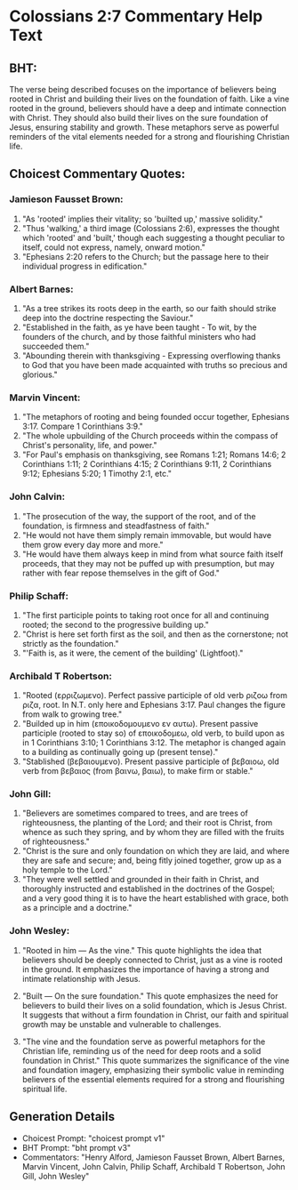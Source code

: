 # Colossians 2:7 Commentary Help Text

## BHT:
The verse being described focuses on the importance of believers being rooted in Christ and building their lives on the foundation of faith. Like a vine rooted in the ground, believers should have a deep and intimate connection with Christ. They should also build their lives on the sure foundation of Jesus, ensuring stability and growth. These metaphors serve as powerful reminders of the vital elements needed for a strong and flourishing Christian life.

## Choicest Commentary Quotes:
### Jamieson Fausset Brown:
1. "As 'rooted' implies their vitality; so 'builted up,' massive solidity."
2. "Thus 'walking,' a third image (Colossians 2:6), expresses the thought which 'rooted' and 'built,' though each suggesting a thought peculiar to itself, could not express, namely, onward motion."
3. "Ephesians 2:20 refers to the Church; but the passage here to their individual progress in edification."

### Albert Barnes:
1. "As a tree strikes its roots deep in the earth, so our faith should strike deep into the doctrine respecting the Saviour."
2. "Established in the faith, as ye have been taught - To wit, by the founders of the church, and by those faithful ministers who had succeeded them."
3. "Abounding therein with thanksgiving - Expressing overflowing thanks to God that you have been made acquainted with truths so precious and glorious."

### Marvin Vincent:
1. "The metaphors of rooting and being founded occur together, Ephesians 3:17. Compare 1 Corinthians 3:9."
2. "The whole upbuilding of the Church proceeds within the compass of Christ's personality, life, and power."
3. "For Paul's emphasis on thanksgiving, see Romans 1:21; Romans 14:6; 2 Corinthians 1:11; 2 Corinthians 4:15; 2 Corinthians 9:11, 2 Corinthians 9:12; Ephesians 5:20; 1 Timothy 2:1, etc."

### John Calvin:
1. "The prosecution of the way, the support of the root, and of the foundation, is firmness and steadfastness of faith."
2. "He would not have them simply remain immovable, but would have them grow every day more and more."
3. "He would have them always keep in mind from what source faith itself proceeds, that they may not be puffed up with presumption, but may rather with fear repose themselves in the gift of God."

### Philip Schaff:
1. "The first participle points to taking root once for all and continuing rooted; the second to the progressive building up."
2. "Christ is here set forth first as the soil, and then as the cornerstone; not strictly as the foundation."
3. "'Faith is, as it were, the cement of the building' (Lightfoot)."

### Archibald T Robertson:
1. "Rooted (ερριζωμενο). Perfect passive participle of old verb ριζοω from ριζα, root. In N.T. only here and Ephesians 3:17. Paul changes the figure from walk to growing tree."
2. "Builded up in him (εποικοδομουμενο εν αυτω). Present passive participle (rooted to stay so) of εποικοδομεω, old verb, to build upon as in 1 Corinthians 3:10; 1 Corinthians 3:12. The metaphor is changed again to a building as continually going up (present tense)."
3. "Stablished (βεβαιουμενο). Present passive participle of βεβαιοω, old verb from βεβαιος (from βαινω, βαιω), to make firm or stable."

### John Gill:
1. "Believers are sometimes compared to trees, and are trees of righteousness, the planting of the Lord; and their root is Christ, from whence as such they spring, and by whom they are filled with the fruits of righteousness."
2. "Christ is the sure and only foundation on which they are laid, and where they are safe and secure; and, being fitly joined together, grow up as a holy temple to the Lord."
3. "They were well settled and grounded in their faith in Christ, and thoroughly instructed and established in the doctrines of the Gospel; and a very good thing it is to have the heart established with grace, both as a principle and a doctrine."

### John Wesley:
1. "Rooted in him — As the vine." This quote highlights the idea that believers should be deeply connected to Christ, just as a vine is rooted in the ground. It emphasizes the importance of having a strong and intimate relationship with Jesus.

2. "Built — On the sure foundation." This quote emphasizes the need for believers to build their lives on a solid foundation, which is Jesus Christ. It suggests that without a firm foundation in Christ, our faith and spiritual growth may be unstable and vulnerable to challenges.

3. "The vine and the foundation serve as powerful metaphors for the Christian life, reminding us of the need for deep roots and a solid foundation in Christ." This quote summarizes the significance of the vine and foundation imagery, emphasizing their symbolic value in reminding believers of the essential elements required for a strong and flourishing spiritual life.


## Generation Details
- Choicest Prompt: "choicest prompt v1"
- BHT Prompt: "bht prompt v3"
- Commentators: "Henry Alford, Jamieson Fausset Brown, Albert Barnes, Marvin Vincent, John Calvin, Philip Schaff, Archibald T Robertson, John Gill, John Wesley"
